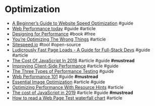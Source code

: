 # Optimization

- [A Beginner’s Guide to Website Speed Optimization](https://kinsta.com/learn/page-speed) #guide
- [Web Performance today](http://www.zeldman.com/2015/10/21/web-performance-today) #guide #article
- [Designing for Performance](http://designingforperformance.com) #book #free
- [You’re Optimizing The Wrong Things](http://ericleads.com/2013/04/youre-optimizing-the-wrong-things/) #article
- [Sitespeed.io](https://github.com/sitespeedio/sitespeed.io) #tool #open-source
- [Ludicrously Fast Page Loads - A Guide for Full-Stack Devs](http://www.nateberkopec.com/2015/10/07/frontend-performance-chrome-timeline.html) #guide #article
- [The Cost Of JavaScript In 2018](https://medium.com/@addyosmani/the-cost-of-javascript-in-2018-7d8950fbb5d4) #article #guide **#mustread**
- [Improving Client-Side Performance](https://tj.ie/improving-client-side-performance) #article #guide
- [The Three Types of Performance Testing](https://csswizardry.com/2018/10/three-types-of-performance-testing) #guide
- [Web Performance 101](https://3perf.com/talks/web-perf-101) #guide **#mustread**
- [Essential Image Optimization](https://images.guide) #article #guide
- [Optimizing Performance With Resource Hints](https://www.smashingmagazine.com/2019/04/optimization-performance-resource-hints) #article
- [The cost of JavaScript in 2019](https://v8.dev/blog/cost-of-javascript-2019) #article #guide **#mustread**
- [How to read a Web Page Test waterfall chart](https://nooshu.github.io/blog/2019/10/02/how-to-read-a-wpt-waterfall-chart) #article